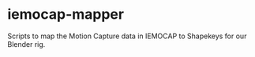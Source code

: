 # iemocap-mapper
Scripts to map the Motion Capture data in IEMOCAP to Shapekeys for our Blender rig.
